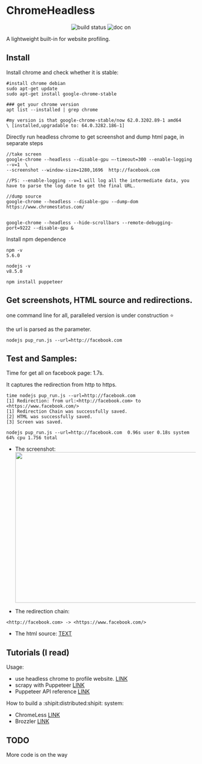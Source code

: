# ChromeHeadless

<p align="center">
<img src="https://img.shields.io/circleci/project/github/badges/shields.svg" alt="build status">
<img src="https://img.shields.io/readthedocs/pip.svg" alt="doc on">
</p>
A lightweight built-in for website profiling.

## Install

Install chrome and check whether it is stable:

```
#install chrome debian
sudo apt-get update
sudo apt-get install google-chrome-stable

### get your chrome version
apt list --installed | grep chrome

#my version is that google-chrome-stable/now 62.0.3202.89-1 amd64
\ [installed,upgradable to: 64.0.3282.186-1]

```

Directly run headless chrome to get screenshot and dump html page, in separate steps

```
//take screen
google-chrome --headless --disable-gpu —-timeout=300 --enable-logging --v=1  \
--screenshot --window-size=1280,1696  http://facebook.com

//PS: --enable-logging --v=1 will log all the intermediate data, you have to parse the log date to get the final URL.

//dump source
google-chrome --headless --disable-gpu --dump-dom https://www.chromestatus.com/


google-chrome --headless --hide-scrollbars --remote-debugging-port=9222 --disable-gpu &

```

Install npm dependence
```
npm -v
5.6.0

nodejs -v
v8.5.0

npm install puppeteer
```

## Get screenshots, HTML source and redirections.

one command line for all, paralleled version is under construction :star:

the url is parsed as the parameter.

```
nodejs pup_run.js --url=http://facebook.com
```


## Test and Samples:

Time for get all on facebook page: 1.7s.

It captures the redirection from http to https.

```
time nodejs pup_run.js --url=http://facebook.com
[1] Redirection: from url:<http://facebook.com> to <https://www.facebook.com/>
[1] Redirection Chain was successfully saved.
[2] HTML was successfully saved.
[3] Screen was saved.

nodejs pup_run.js --url=http://facebook.com  0.96s user 0.18s system 64% cpu 1.756 total
```

- The screenshot: <img src="https://github.com/ririhedou/ChromeHeadless/blob/master/fb/facebook.com.screen.png" width="800" height="400" />


- The redirection chain:

```
<http://facebook.com> -> <https://www.facebook.com/>
```

- The html source: [TEXT](https://github.com/ririhedou/ChromeHeadless/blob/master/fb/facebook.com.source.txt)


## Tutorials (I read)

Usage:

- use headless chrome to profile website. [LINK](https://medium.com/@e_mad_ehsan/getting-started-with-puppeteer-and-chrome-headless-for-web-scrapping-6bf5979dee3e)
- scrapy with Puppeteer [LINK](https://codeburst.io/a-guide-to-automating-scraping-the-web-with-javascript-chrome-puppeteer-node-js-b18efb9e9921)
- Puppeteer API reference [LINK](https://github.com/GoogleChrome/puppeteer/blob/v0.10.2/docs/api.md#pageclose)

How to build a :shipit:distributed:shipit: system:

- ChromeLess [LINK](https://github.com/graphcool/chromeless)
- Brozzler [LINK](https://github.com/internetarchive/brozzler)


## TODO

More code is on the way
